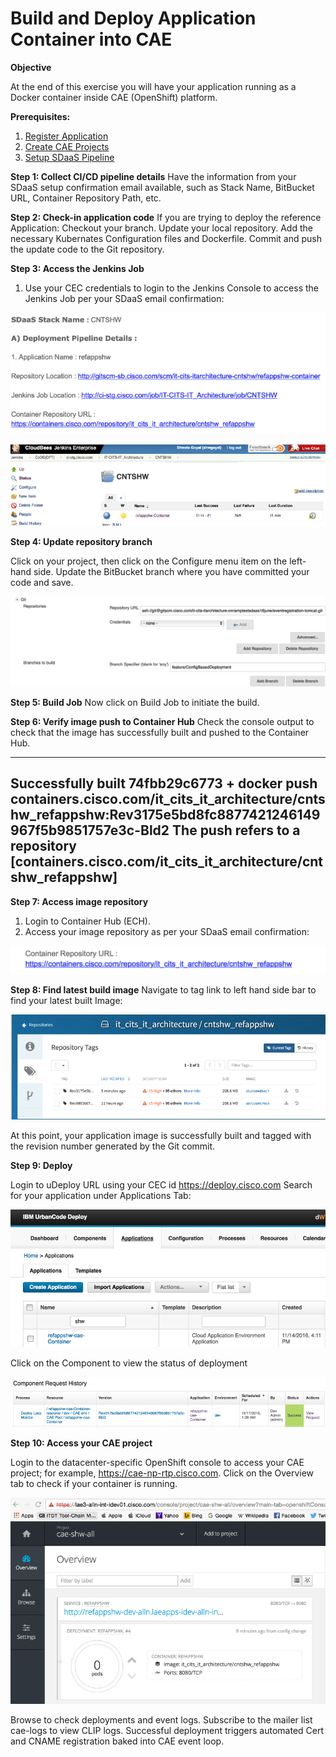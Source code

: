 # Build and Deploy Application Container into CAE

**Objective**

At the end of this exercise you will have your application running as a Docker container inside CAE (OpenShift) platform.

**Prerequisites:**

1. <a href="https://cisco.jiveon.com/docs/DOC-1630729" target="_blank">Register Application</a>
2. <a href="https://cisco.jiveon.com/docs/DOC-1630730" target="_blank">Create CAE Projects</a>
3. <a href="https://cisco.jiveon.com/docs/DOC-1546539" target="_blank">Setup SDaaS Pipeline</a>

**Step 1: Collect CI/CD pipeline details**
Have the information from your SDaaS setup confirmation email available, such as Stack Name, BitBucket URL, Container Repository Path, etc.

**Step 2: Check-in application code**
If you are trying to deploy the reference Application:
Checkout your branch.
Update your local repository.
Add the necessary Kubernates Configuration files and Dockerfile.
Commit and  push the update code to the Git repository.

**Step 3: Access the Jenkins Job**
1. Use your CEC credentials to login to the Jenkins Console to access the Jenkins Job per your SDaaS email confirmation:

![sdaas_mail](images/sdaas_mail.png)

![jenkins_job](images/jenkins_job.png)


**Step 4: Update repository branch**
 
Click on your project, then click on the Configure menu item on the left-hand side. Update the BitBucket branch where you have committed your code and save.

 ![git_info](images/Git_info.png)


**Step 5: Build Job**
Now click on Build Job to initiate the build.
 

**Step 6: Verify image push to Container Hub**
Check the console output to check that the image has successfully built and pushed to the Container Hub.

------------------------------------------------
Successfully built 74fbb29c6773 + docker push containers.cisco.com/it_cits_it_architecture/cntshw_refappshw:Rev3175e5bd8fc8877421246149967f5b9851757e3c-Bld2 The push refers to a repository [containers.cisco.com/it_cits_it_architecture/cntshw_refappshw]
------------------------------------------------

**Step 7: Access image repository**

1. Login to Container Hub (ECH).
2. Access your image repository as per your SDaaS email confirmation:

![ECH_url](images/ECH_url.png)


**Step 8: Find latest build image**
Navigate to tag link to left hand side bar to find your latest built Image:

![ECH](images/ECH.png)


At this point, your application image is successfully built and tagged with the revision number generated by the Git commit.

**Step 9: Deploy** 

Login to uDeploy URL using your CEC id https://deploy.cisco.com
Search for your application under Applications Tab: 

![ud_app](images/ud_app.png)

Click on the Component to view the status of deployment

 ![request_history](images/request_history.png)


**Step 10: Access your CAE project**
 

Login to the datacenter-specific OpenShift console to access your CAE project; for example,  https://cae-np-rtp.cisco.com.
Click on the Overview tab to check if your container is running.

![openshift](images/openshift.png)

Browse to check deployments and event logs.
Subscribe to the mailer list cae-logs to view CLIP logs.
Successful deployment triggers automated Cert and CNAME registration baked into CAE event loop.